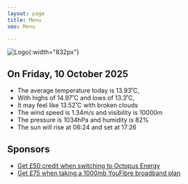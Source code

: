 ```yaml
---
layout: page
title: Menu
seo: Menu

---
```


![Logo](/images/logo.jpg){:width="832px"}

<!-- weather_marker starts -->
## On Friday, 10 October 2025

- The average temperature today is 13.93˚C,
- With highs of 14.97˚C and lows of 13.3˚C,
- It may feel like 13.52˚C with broken clouds
- The wind speed is 1.34m/s and visibility is 10000m
- The pressure is 1034hPa and humidity is 82%
- The sun will rise at 06:24 and set at 17:26

<!-- weather_marker ends -->

## Sponsors

- [Get £50 credit when switching to Octopus Energy](https://bit.ly/3oD1nnS)
- [Get £75 when taking a 1000mb YouFibre broadband plan](https://aklam.io/91zWhU?)
